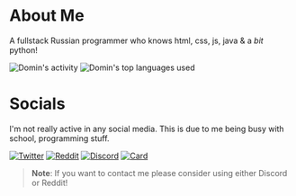 # About Me

A fullstack Russian programmer who knows html, css, js, java & a *bit* python!

![Domin's activity](https://github-readme-stats.vercel.app/api?username=Domin-MND&theme=tokyonight&show_icons=true&hide=issues,stars)
![Domin's top languages used](https://github-readme-stats.vercel.app/api/top-langs/?username=Domin-MND&theme=tokyonight&show_icons=true&layout=compact)

# Socials

I'm not really active in any social media. This is due to me being busy with school, programming stuff.

[![Twitter](https://img.shields.io/twitter/follow/Dominiff?color=%23628fda&label=Dominiff&logo=twitter&logoColor=%23628fda&style=for-the-badge)](//twitter.com/Dominiff)
[![Reddit](https://img.shields.io/reddit/user-karma/link/Domin-MC?color=%23628fda&label=u%2FDomin-MC&logo=reddit&logoColor=%23628fda&style=for-the-badge)](//reddit.com/u/Domin-MC)
[![Discord](https://img.shields.io/badge/Domin-%232874-%23628fda?style=for-the-badge&logo=discord&logoColor=%23628fda)](//discord.com/users/418306434317680641)
[![Card](https://img.shields.io/badge/Card-domin.is--a.dev-%23628fda?style=for-the-badge)](//domin.is-a.dev)

> **Note**: If you want to contact me please consider using either Discord or Reddit!
